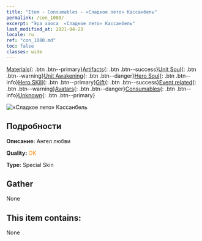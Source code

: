 ```yaml
---
title: "Item - Consumables - «Сладкое лето» Кассанбель"
permalink: /con_1080/
excerpt: "Эра хаоса  «Сладкое лето» Кассанбель"
last_modified_at: 2021-04-23
locale: ru
ref: "con_1080.md"
toc: false
classes: wide
---
```

 [Materials](/ItemsRU/){: .btn .btn--primary}[Artifacts](/ItemsRU/Artifacts/){: .btn .btn--success}[Unit Soul](/ItemsRU/UnitSoul/){: .btn .btn--warning}[Unit Awakening](/ItemsRU/UnitAwakening/){: .btn .btn--danger}[Hero Soul](/ItemsRU/HeroSoul/){: .btn .btn--info}[Hero SKill](/ItemsRU/HeroSkill/){: .btn .btn--primary}[Gift](/ItemsRU/Gift/){: .btn .btn--success}[Event related](/ItemsRU/Events/){: .btn .btn--warning}[Avatars](/ItemsRU/Avatars/){: .btn .btn--danger}[Consumables](/ItemsRU/Consumables/){: .btn .btn--info}[Unknown](/ItemsRU/Unknown/){: .btn .btn--primary}

 ![«Сладкое лето» Кассанбель](/images/h/h_Cassanbel5.jpg)

## Подробности
 **Описание:** Ангел любви

 **Quality:** <span style="color: #FF8C00">OK</span>

 **Type:** Special Skin

## Gather

  None

## This item contains:

  None

